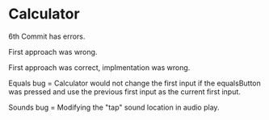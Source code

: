 # Calculator

6th Commit has errors.

First approach was wrong.

First approach was correct, implmentation was wrong.

Equals bug = Calculator would not change the first input if the equalsButton was pressed and use the previous first input as the current first input.

Sounds bug = Modifying the "tap" sound location in audio play.